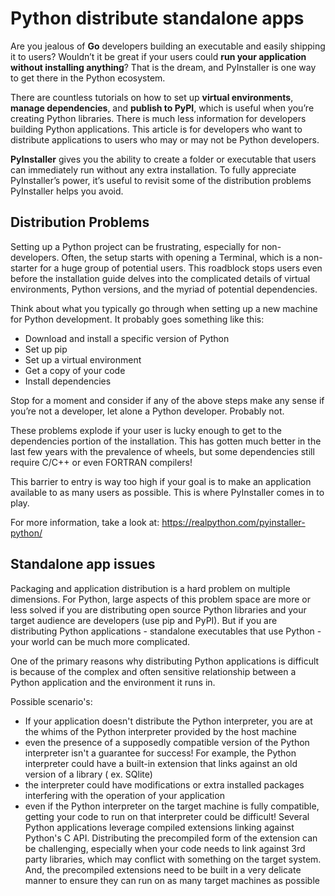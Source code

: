 # Python distribute standalone apps

Are you jealous of **Go** developers building an executable and easily shipping it to users? Wouldn’t it be great if your users could 
**run your application without installing anything**? That is the dream, and PyInstaller is one way to get there in the Python ecosystem.

There are countless tutorials on how to set up **virtual environments**, **manage dependencies**, and **publish to PyPI**, which is 
useful when you’re creating Python libraries. There is much less information for developers building Python applications. This article 
is for developers who want to distribute applications to users who may or may not be Python developers.

**PyInstaller** gives you the ability to create a folder or executable that users can immediately run without any extra installation. To 
fully appreciate PyInstaller’s power, it’s useful to revisit some of the distribution problems PyInstaller helps you avoid.

## Distribution Problems

Setting up a Python project can be frustrating, especially for non-developers. Often, the setup starts with opening a Terminal, which 
is a non-starter for a huge group of potential users. This roadblock stops users even before the installation guide delves into the 
complicated details of virtual environments, Python versions, and the myriad of potential dependencies.

Think about what you typically go through when setting up a new machine for Python development. It probably goes something like this:

- Download and install a specific version of Python
- Set up pip
- Set up a virtual environment
- Get a copy of your code
- Install dependencies

Stop for a moment and consider if any of the above steps make any sense if you’re not a developer, let alone a Python developer. 
Probably not.

These problems explode if your user is lucky enough to get to the dependencies portion of the installation. This has gotten much better 
in the last few years with the prevalence of wheels, but some dependencies still require C/C++ or even FORTRAN compilers!

This barrier to entry is way too high if your goal is to make an application available to as many users as possible. 
This is where PyInstaller comes in to play.

For more information, take a look at: https://realpython.com/pyinstaller-python/

## Standalone app issues

Packaging and application distribution is a hard problem on multiple dimensions. For Python, large aspects of this problem space are 
more or less solved if you are distributing open source Python libraries and your target audience are developers (use pip and PyPI). 
But if you are distributing Python applications - standalone executables that use Python - your world can be much more complicated.

One of the primary reasons why distributing Python applications is difficult is because of the complex and often sensitive relationship 
between a Python application and the environment it runs in.

Possible scenario's:
- If your application doesn't distribute the Python interpreter, you are at the whims of the Python interpreter provided by the host machine
- even the presence of a supposedly compatible version of the Python interpreter isn't a guarantee for success! For example, the Python interpreter could have a built-in extension that links against an old version of a library ( ex. SQlite)
- the interpreter could have modifications or extra installed packages interfering with the operation of your application
- even if the Python interpreter on the target machine is fully compatible, getting your code to run on that interpreter could be difficult! Several Python applications leverage compiled extensions linking against Python's C API. Distributing the precompiled form of the extension can be challenging, especially when your code needs to link against 3rd party libraries, which may conflict with something on the target system. And, the precompiled extensions need to be built in a very delicate manner to ensure they can run on as many target machines as possible

